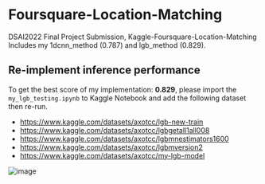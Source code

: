 # Foursquare-Location-Matching
DSAI2022 Final Project Submission, Kaggle-Foursquare-Location-Matching
Includes my 1dcnn_method (0.787) and lgb_method (0.829).


## Re-implement inference performance 
To get the best score of my implementation: **0.829**, please import the `my_lgb_testing.ipynb` to Kaggle Notebook and add the following dataset then re-run.
- https://www.kaggle.com/datasets/axotcc/lgb-new-train
- https://www.kaggle.com/datasets/axotcc/lgbgetall1all008
- https://www.kaggle.com/datasets/axotcc/lgbmnestimators1600
- https://www.kaggle.com/datasets/axotcc/lgbmversion2
- https://www.kaggle.com/datasets/axotcc/my-lgb-model

![image](https://user-images.githubusercontent.com/41388159/171543230-49f6ede4-2844-4fe5-8a72-d362e6efedd8.png)
